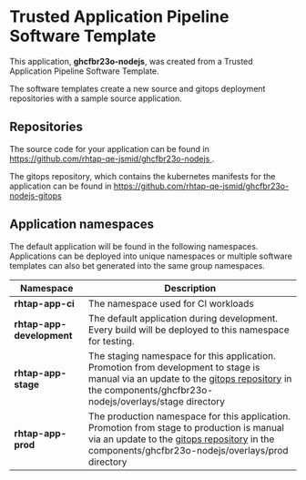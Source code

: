 # Trusted Application Pipeline Software Template

This application, **ghcfbr23o-nodejs**, was created from a Trusted Application Pipeline Software Template.

The software templates create a new source and gitops deployment repositories with a sample source application. 

## Repositories

The source code for your application can be found in [https://github.com/rhtap-qe-jsmid/ghcfbr23o-nodejs ](https://github.com/rhtap-qe-jsmid/ghcfbr23o-nodejs ).
 
The gitops repository, which contains the kubernetes manifests for the application can be found in 
[https://github.com/rhtap-qe-jsmid/ghcfbr23o-nodejs-gitops ](https://github.com/rhtap-qe-jsmid/ghcfbr23o-nodejs-gitops ) 

## Application namespaces 

The default application will be found in the following namespaces. Applications can be deployed into unique namespaces or multiple software templates can also bet generated into the same group namespaces.  

|  Namespace   |  Description   |  
| -------- | -------- |
| **rhtap-app-ci** | The namespace used for CI workloads |
| **rhtap-app-development** | The default application during development. Every build will be deployed to this namespace for testing. |
| **rhtap-app-stage** | The staging namespace for this application. Promotion from development to stage is manual via an update to the [gitops repository](https://github.com/rhtap-qe-jsmid/ghcfbr23o-nodejs-gitops ) in the components/ghcfbr23o-nodejs/overlays/stage directory |
| **rhtap-app-prod** | The production namespace for this application. Promotion from stage to production is manual via an update to the [gitops repository](https://github.com/rhtap-qe-jsmid/ghcfbr23o-nodejs-gitops ) in the components/ghcfbr23o-nodejs/overlays/prod directory |
